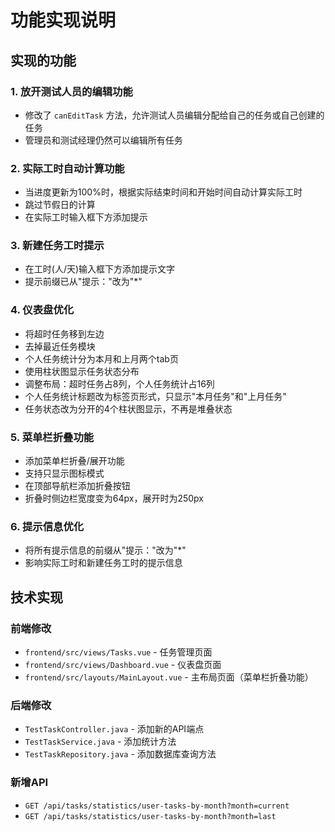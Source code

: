 # 功能实现说明

## 实现的功能

### 1. 放开测试人员的编辑功能
- 修改了 `canEditTask` 方法，允许测试人员编辑分配给自己的任务或自己创建的任务
- 管理员和测试经理仍然可以编辑所有任务

### 2. 实际工时自动计算功能
- 当进度更新为100%时，根据实际结束时间和开始时间自动计算实际工时
- 跳过节假日的计算
- 在实际工时输入框下方添加提示

### 3. 新建任务工时提示
- 在工时(人/天)输入框下方添加提示文字
- 提示前缀已从"提示："改为"*"

### 4. 仪表盘优化
- 将超时任务移到左边
- 去掉最近任务模块
- 个人任务统计分为本月和上月两个tab页
- 使用柱状图显示任务状态分布
- 调整布局：超时任务占8列，个人任务统计占16列
- 个人任务统计标题改为标签页形式，只显示"本月任务"和"上月任务"
- 任务状态改为分开的4个柱状图显示，不再是堆叠状态

### 5. 菜单栏折叠功能
- 添加菜单栏折叠/展开功能
- 支持只显示图标模式
- 在顶部导航栏添加折叠按钮
- 折叠时侧边栏宽度变为64px，展开时为250px

### 6. 提示信息优化
- 将所有提示信息的前缀从"提示："改为"*"
- 影响实际工时和新建任务工时的提示信息

## 技术实现

### 前端修改
- `frontend/src/views/Tasks.vue` - 任务管理页面
- `frontend/src/views/Dashboard.vue` - 仪表盘页面
- `frontend/src/layouts/MainLayout.vue` - 主布局页面（菜单栏折叠功能）

### 后端修改
- `TestTaskController.java` - 添加新的API端点
- `TestTaskService.java` - 添加统计方法
- `TestTaskRepository.java` - 添加数据库查询方法

### 新增API
- `GET /api/tasks/statistics/user-tasks-by-month?month=current`
- `GET /api/tasks/statistics/user-tasks-by-month?month=last`
